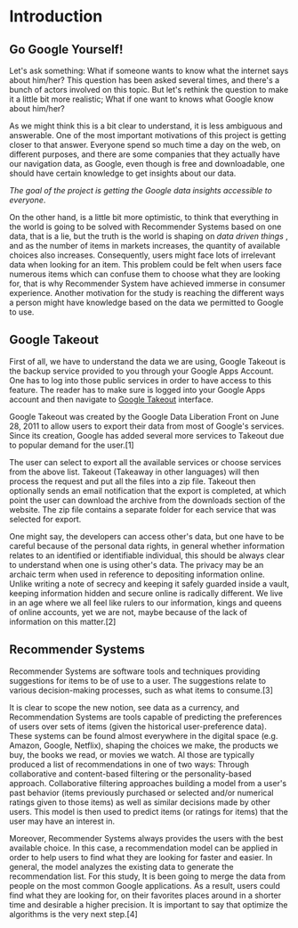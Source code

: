 # Introduction

## Go Google Yourself!

Let's ask something: What if someone wants to know what the internet says about him/her? This question has been asked several times, and there's a bunch of actors involved on this topic. But let's rethink the question to make it a little bit more realistic; What if one want to knows what Google know about him/her?  

As we might think this is a bit clear to understand, it is less ambiguous and answerable. One of the most important motivations of this project is getting closer to that answer. Everyone spend so much time a day on the web, on different purposes, and there are some companies that they actually have our navigation data, as Google, even though is free and downloadable, one should have certain knowledge to get insights about our data.      

_The goal of the project is getting the Google data insights accessible to everyone_.  

On the other hand, is a little bit more optimistic, to think that everything in the world is going to be solved with Recommender Systems based on one data, that is a lie, but the truth is the world is shaping on _data driven things_ , and as the number of items in markets increases, the quantity of available choices also increases. Consequently, users might face lots of irrelevant data when looking for an item. This problem could be felt when users face numerous items which can confuse them to choose what they are looking for, that is why Recommender System have achieved immerse in consumer experience. Another motivation for the study is reaching the different ways a person might have knowledge based on the data we permitted to Google to use.  

## Google Takeout

First of all, we have to understand the data we are using, Google Takeout is the backup service provided to you through your Google Apps Account. One has to log into those public services in order to have access to this feature. The reader has to make sure is logged into your Google Apps account and then navigate to [Google Takeout](https://takeout.google.com/settings/takeout) interface.  

Google Takeout was created by the Google Data Liberation Front on June 28, 2011 to allow users to export their data from most of Google's services. Since its creation, Google has added several more services to Takeout due to popular demand for the user.[1]  

The user can select to export all the available services or choose services from the above list. Takeout (Takeaway in other languages) will then process the request and put all the files into a zip file. Takeout then optionally sends an email notification that the export is completed, at which point the user can download the archive from the downloads section of the website. The zip file contains a separate folder for each service that was selected for export.  

One might say, the developers can access other's data, but one have to be careful because of the personal data rights, in general whether information relates to an identified or identifiable individual, this should be always clear to understand when one is using other's data. The privacy may be an archaic term when used in reference to depositing information online. Unlike writing a note of secrecy and keeping it safely guarded inside a vault, keeping information hidden and secure online is radically different. We live in an age where we all feel like rulers to our information, kings and queens of online accounts, yet we are not, maybe because of the lack of information on this matter.[2]  

## Recommender Systems

Recommender Systems are software tools and techniques providing suggestions for items to be of use to a user. The suggestions relate to various decision-making processes, such as what items to consume.[3]  

It is clear to scope the new notion, see data as a currency, and Recommendation Systems are tools capable of predicting the preferences of users over sets of items (given the historical user-preference data). These systems can be found almost everywhere in the digital space (e.g. Amazon, Google, Netflix), shaping the choices we make, the products we buy, the books we read, or movies we watch. Al those are typically produced a list of recommendations in one of two ways: Through collaborative and content-based filtering or the personality-based approach. Collaborative filtering approaches building a model from a user's past behavior (items previously purchased or selected and/or numerical ratings given to those items) as well as similar decisions made by other users. This model is then used to predict items (or ratings for items) that the user may have an interest in.  

Moreover, Recommender Systems always provides the users with the best available choice. In this case, a recommendation model can be applied in order to help users to find what they are looking for faster and easier. In general, the model analyzes the existing data to generate the recommendation list. For this study, It is been going to merge the data from people on the most common Google applications. As a result, users could find what they are looking for, on their favorites places around in a shorter time and desirable a higher precision. It is important to say that optimize the algorithms is the very next step.[4]  
